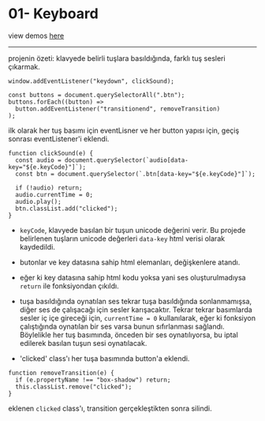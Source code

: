 # 01- Keyboard

view demos [here](https://bayirdan.github.io/javascript30/01-keyboard/index.html)

---

projenin özeti: klavyede belirli tuşlara basıldığında, farklı tuş sesleri çıkarmak.

```
window.addEventListener("keydown", clickSound);

const buttons = document.querySelectorAll(".btn");
buttons.forEach((button) =>
  button.addEventListener("transitionend", removeTransition)
);
```

ilk olarak her tuş basımı için eventLisner ve her button yapısı için, geçiş sonrası eventListener'i eklendi.

```
function clickSound(e) {
  const audio = document.querySelector(`audio[data-key="${e.keyCode}"]`);
  const btn = document.querySelector(`.btn[data-key="${e.keyCode}"]`);

  if (!audio) return;
  audio.currentTime = 0;
  audio.play();
  btn.classList.add("clicked");
}
```

- `keyCode`, klavyede basılan bir tuşun unicode değerini verir. Bu projede belirlenen tuşların unicode değerleri `data-key` html verisi olarak kaydedildi.

- butonlar ve key datasına sahip html elemanları, değişkenlere atandı.

- eğer ki key datasına sahip html kodu yoksa yani ses oluşturulmadıysa `return` ile fonksiyondan çıkıldı.

- tuşa basıldığında oynatılan ses tekrar tuşa basıldığında sonlanmamışsa, diğer ses de çalışacağı için sesler karışacaktır. Tekrar tekrar basımlarda sesler iç içe gireceği için, `currentTime = 0` kullanılarak, eğer ki fonksiyon çalıştığında oynatılan bir ses varsa bunun sıfırlanması sağlandı. Böylelikle her tuş basımında, önceden bir ses oynatılıyorsa, bu iptal edilerek basılan tuşun sesi oynatılacak.

- 'clicked' class'ı her tuşa basımında button'a eklendi.

```
function removeTransition(e) {
  if (e.propertyName !== "box-shadow") return;
  this.classList.remove("clicked");
}
```

eklenen `clicked` class'ı, transition gerçekleştikten sonra silindi.
